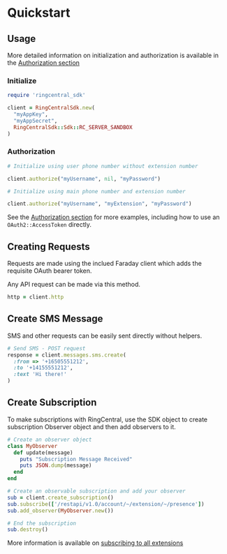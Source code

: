 # Quickstart

## Usage

More detailed information on initialization and authorization is available in the
[Authorization section](usage/authorization/Authorization.md)

### Initialize

```ruby
require 'ringcentral_sdk'

client = RingCentralSdk.new(
  "myAppKey",
  "myAppSecret",
  RingCentralSdk::Sdk::RC_SERVER_SANDBOX
)
```

### Authorization

```ruby
# Initialize using user phone number without extension number

client.authorize("myUsername", nil, "myPassword")

# Initialize using main phone number and extension number

client.authorize("myUsername", "myExtension", "myPassword")
```

See the [Authorization section](usage/authorization/Authorization.md) for more examples, including
how to use an `OAuth2::AccessToken` directly.

## Creating Requests

Requests are made using the inclued Faraday client which adds the requisite OAuth bearer token.

Any API request can be made via this method.

```ruby
http = client.http
```
## Create SMS Message

SMS and other requests can be easily sent directly without helpers.

```ruby
# Send SMS - POST request
response = client.messages.sms.create(
  :from => '+16505551212',
  :to '+14155551212',
  :text 'Hi there!'
)
```

## Create Subscription

To make subscriptions with RingCentral, use the SDK object to create subscription Observer object and then add observers to it.

```ruby
# Create an observer object
class MyObserver
  def update(message)
    puts "Subscription Message Received"
    puts JSON.dump(message)
  end
end

# Create an observable subscription and add your observer
sub = client.create_subscription()
sub.subscribe(['/restapi/v1.0/account/~/extension/~/presence'])
sub.add_observer(MyObserver.new())

# End the subscription
sub.destroy()
```

More information is available on [subscribing to all extensions](usage/notifications/Subscriptions-All-Extensions.md)
